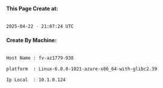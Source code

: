 
   
#### This Page Create at:

```bash

2025-04-22 - 21:07:24 UTC

```

#### Create By Machine:

```bash

Host Name : fv-az1779-938

platform  : Linux-6.8.0-1021-azure-x86_64-with-glibc2.39

Ip Local  : 10.1.0.124

```

